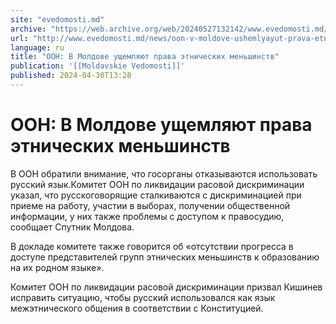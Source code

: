 ```yaml
---
site: "evedomosti.md"
archive: "https://web.archive.org/web/20240527132142/www.evedomosti.md/news/oon-v-moldove-ushemlyayut-prava-etnicheskih-menshinstv"
url: "http://www.evedomosti.md/news/oon-v-moldove-ushemlyayut-prava-etnicheskih-menshinstv"
language: ru
title: "ООН: В Молдове ущемляют права этнических меньшинств"
publication: '[[Moldavskie Vedomosti]]'
published: 2024-04-30T13:28
---
```


# ООН: В Молдове ущемляют права этнических меньшинств

В ООН обратили внимание, что госорганы отказываются использовать русский язык.Комитет ООН по ликвидации расовой дискриминации указал, что русскоговорящие сталкиваются с дискриминацией при приеме на работу, участии в выборах, получении общественной информации, у них также проблемы с доступом к правосудию, сообщает Спутник Молдова.

В докладе комитете также говорится об «отсутствии прогресса в доступе представителей групп этнических меньшинств к образованию на их родном языке».

Комитет ООН по ликвидации расовой дискриминации призвал Кишинев исправить ситуацию, чтобы русский использовался как язык межэтнического общения в соответствии с Конституцией.